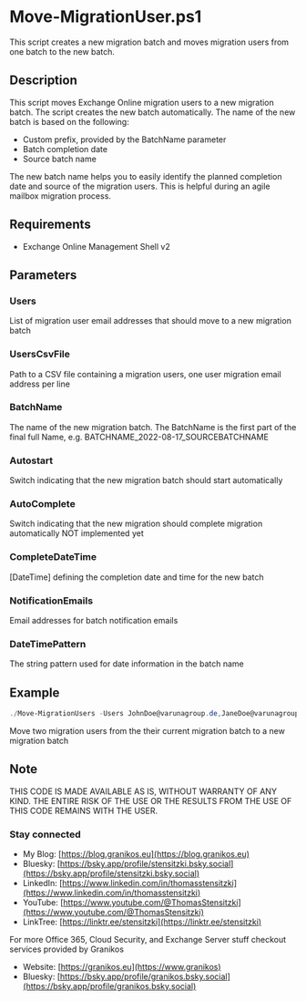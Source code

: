 # Move-MigrationUser.ps1

 This script creates a new migration batch and moves migration users from one batch to the new batch.

## Description

This script moves Exchange Online migration users to a new migration batch. The script creates the new batch automatically. The name of the new batch is based on the following:

- Custom prefix, provided by the BatchName parameter
- Batch completion date
- Source batch name

The new batch name helps you to easily identify the planned completion date and source of the migration users. This is helpful during an agile mailbox migration process.

## Requirements

- Exchange Online Management Shell v2

## Parameters

### Users

List of migration user email addresses that should move to a new migration batch

### UsersCsvFile

Path to a CSV file containing a migration users, one user migration email address per line

### BatchName

The name of the new migration batch. The BatchName is the first part of the final full Name, e.g. BATCHNAME_2022-08-17_SOURCEBATCHNAME

### Autostart

Switch indicating that the new migration batch should start automatically

### AutoComplete

Switch indicating that the new migration should complete migration automatically
NOT implemented yet

### CompleteDateTime

[DateTime] defining the completion date and time for the new batch

### NotificationEmails

Email addresses for batch notification emails

### DateTimePattern

The string pattern used for date information in the batch name

## Example

``` PowerShell
./Move-MigrationUsers -Users JohnDoe@varunagroup.de,JaneDoe@varunagroup.de -CompleteDateTime '2022/08/31 18:00'
```

Move two migration users from the their current migration  batch to a new migration batch

## Note

THIS CODE IS MADE AVAILABLE AS IS, WITHOUT WARRANTY OF ANY KIND. THE ENTIRE
RISK OF THE USE OR THE RESULTS FROM THE USE OF THIS CODE REMAINS WITH THE USER.

### Stay connected

- My Blog: [https://blog.granikos.eu](https://blog.granikos.eu)
- Bluesky: [https://bsky.app/profile/stensitzki.bsky.social](https://bsky.app/profile/stensitzki.bsky.social)
- LinkedIn: [https://www.linkedin.com/in/thomasstensitzki](https://www.linkedin.com/in/thomasstensitzki)
- YouTube: [https://www.youtube.com/@ThomasStensitzki](https://www.youtube.com/@ThomasStensitzki)
- LinkTree: [https://linktr.ee/stensitzki](https://linktr.ee/stensitzki)

For more Office 365, Cloud Security, and Exchange Server stuff checkout services provided by Granikos

- Website: [https://granikos.eu](https://www.granikos)
- Bluesky: [https://bsky.app/profile/granikos.bsky.social](https://bsky.app/profile/granikos.bsky.social)
